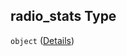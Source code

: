 ## radio\_stats Type

`object` ([Details](manifest-definitions-media_statistics-properties-radio_stats.md))
